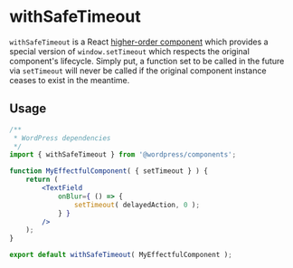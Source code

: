 withSafeTimeout
===============

`withSafeTimeout` is a React [higher-order component](https://facebook.github.io/react/docs/higher-order-components.html) which provides a special version of `window.setTimeout` which respects the original component's lifecycle. Simply put, a function set to be called in the future via `setTimeout` will never be called if the original component instance ceases to exist in the meantime.

## Usage

```jsx
/**
 * WordPress dependencies
 */
import { withSafeTimeout } from '@wordpress/components';

function MyEffectfulComponent( { setTimeout } ) {
	return (
		<TextField
			onBlur={ () => {
				setTimeout( delayedAction, 0 );
			} }
		/>
	);
}

export default withSafeTimeout( MyEffectfulComponent );
```
